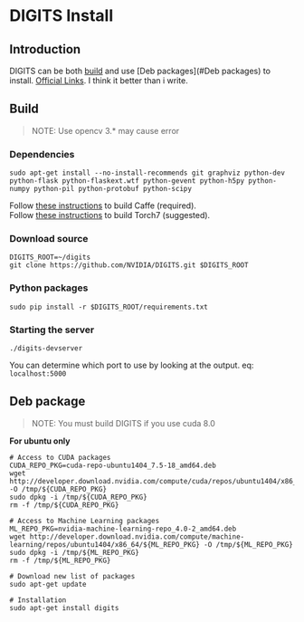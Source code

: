 # DIGITS Install

## Introduction

DIGITS can be both [build](#Build) and use [Deb packages](#Deb packages) to install. [Official Links](https://github.com/NVIDIA/DIGITS). I think it better than i write.

## Build

>NOTE: Use opencv 3.*  may cause error

### Dependencies
```
sudo apt-get install --no-install-recommends git graphviz python-dev python-flask python-flaskext.wtf python-gevent python-h5py python-numpy python-pil python-protobuf python-scipy
```
Follow [these instructions](https://github.com/NVIDIA/DIGITS/blob/master/docs/BuildCaffe.md) to build Caffe (required).  
Follow [these instructions](https://github.com/NVIDIA/DIGITS/blob/master/docs/BuildTorch.md) to build Torch7 (suggested).

### Download source
```
DIGITS_ROOT=~/digits
git clone https://github.com/NVIDIA/DIGITS.git $DIGITS_ROOT
```


### Python packages
`sudo pip install -r $DIGITS_ROOT/requirements.txt`

### Starting the server
`./digits-devserver`

You can determine which port to use by looking at the output. eq: `localhost:5000`

## Deb package

>NOTE: You must build DIGITS if you use cuda 8.0

**For ubuntu only**
```
# Access to CUDA packages
CUDA_REPO_PKG=cuda-repo-ubuntu1404_7.5-18_amd64.deb
wget http://developer.download.nvidia.com/compute/cuda/repos/ubuntu1404/x86_64/${CUDA_REPO_PKG} -O /tmp/${CUDA_REPO_PKG}
sudo dpkg -i /tmp/${CUDA_REPO_PKG}
rm -f /tmp/${CUDA_REPO_PKG}

# Access to Machine Learning packages
ML_REPO_PKG=nvidia-machine-learning-repo_4.0-2_amd64.deb
wget http://developer.download.nvidia.com/compute/machine-learning/repos/ubuntu1404/x86_64/${ML_REPO_PKG} -O /tmp/${ML_REPO_PKG}
sudo dpkg -i /tmp/${ML_REPO_PKG}
rm -f /tmp/${ML_REPO_PKG}

# Download new list of packages
sudo apt-get update

# Installation
sudo apt-get install digits
```
